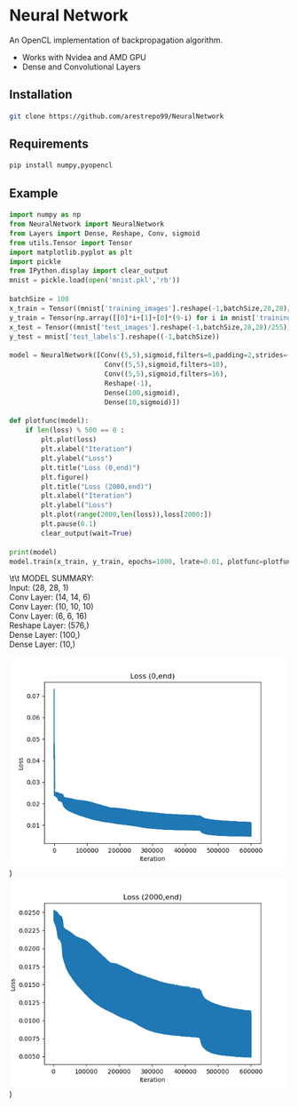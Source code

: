 # Neural Network
An OpenCL implementation of backpropagation algorithm. 

- Works with Nvidea and AMD GPU
- Dense and Convolutional Layers

## Installation

```sh
git clone https://github.com/arestrepo99/NeuralNetwork
```

## Requirements

```sh
pip install numpy,pyopencl
```

## Example

```python
import numpy as np
from NeuralNetwork import NeuralNetwork
from Layers import Dense, Reshape, Conv, sigmoid
from utils.Tensor import Tensor
import matplotlib.pyplot as plt
import pickle
from IPython.display import clear_output
mnist = pickle.load(open('mnist.pkl','rb'))

batchSize = 100
x_train = Tensor((mnist['training_images'].reshape(-1,batchSize,28,28)/255))
y_train = Tensor(np.array([[0]*i+[1]+[0]*(9-i) for i in mnist['training_labels']]).reshape((-1,batchSize,10)))
x_test = Tensor((mnist['test_images'].reshape(-1,batchSize,28,28)/255))
y_test = mnist['test_labels'].reshape((-1,batchSize))

model = NeuralNetwork([Conv((5,5),sigmoid,filters=6,padding=2,strides=(2,2),inputShape=(28,28,1)),
                        Conv((5,5),sigmoid,filters=10),
                        Conv((5,5),sigmoid,filters=16),
                        Reshape(-1), 
                        Dense(100,sigmoid),
                        Dense(10,sigmoid)])

def plotfunc(model):
    if len(loss) % 500 == 0 :
        plt.plot(loss)
        plt.xlabel("Iteration")
        plt.ylabel("Loss")
        plt.title("Loss (0,end)")
        plt.figure()
        plt.title("Loss (2000,end)")
        plt.xlabel("Iteration")
        plt.ylabel("Loss")
        plt.plot(range(2000,len(loss)),loss[2000:])
        plt.pause(0.1)
        clear_output(wait=True)
 
print(model)
model.train(x_train, y_train, epochs=1000, lrate=0.01, plotfunc=plotfunc)
```

\t\t MODEL SUMMARY: \
Input: 		 (28, 28, 1)\
Conv Layer: 		(14, 14, 6)\
Conv Layer: 		(10, 10, 10)\
Conv Layer: 		(6, 6, 16)\
Reshape Layer: 		(576,)\
Dense Layer: 		(100,)\
Dense Layer: 		(10,)

![alt text](utils/fig/fig1.png))
![alt text](utils/fig/fig2.png))
